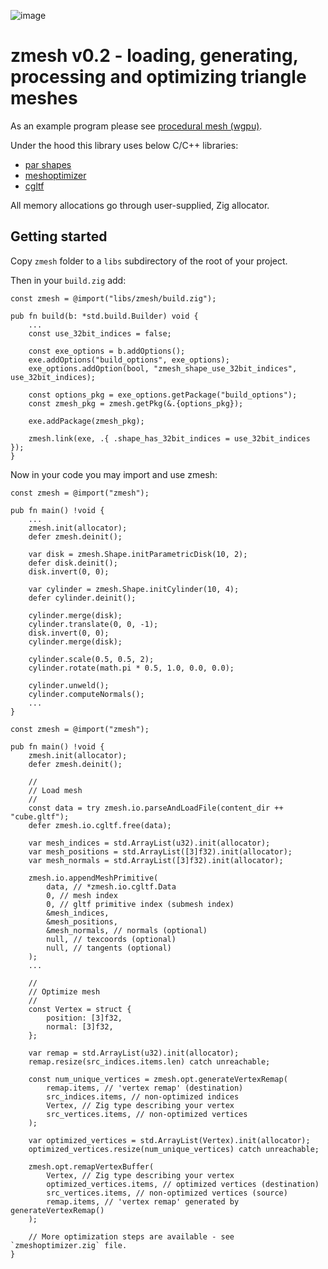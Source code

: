 ![image](logo.jpg)

# zmesh v0.2 - loading, generating, processing and optimizing triangle meshes

As an example program please see [procedural mesh (wgpu)](https://github.com/michal-z/zig-gamedev/tree/main/samples/procedural_mesh_wgpu).

Under the hood this library uses below C/C++ libraries:

* [par shapes](https://github.com/prideout/par/blob/master/par_shapes.h)
* [meshoptimizer](https://github.com/zeux/meshoptimizer)
* [cgltf](https://github.com/jkuhlmann/cgltf)

All memory allocations go through user-supplied, Zig allocator.

## Getting started

Copy `zmesh` folder to a `libs` subdirectory of the root of your project.

Then in your `build.zig` add:

```zig
const zmesh = @import("libs/zmesh/build.zig");

pub fn build(b: *std.build.Builder) void {
    ...
    const use_32bit_indices = false;

    const exe_options = b.addOptions();
    exe.addOptions("build_options", exe_options);
    exe_options.addOption(bool, "zmesh_shape_use_32bit_indices", use_32bit_indices);

    const options_pkg = exe_options.getPackage("build_options");
    const zmesh_pkg = zmesh.getPkg(&.{options_pkg});

    exe.addPackage(zmesh_pkg);

    zmesh.link(exe, .{ .shape_has_32bit_indices = use_32bit_indices });
}
```

Now in your code you may import and use zmesh:

```zig
const zmesh = @import("zmesh");

pub fn main() !void {
    ...
    zmesh.init(allocator);
    defer zmesh.deinit();

    var disk = zmesh.Shape.initParametricDisk(10, 2);
    defer disk.deinit();
    disk.invert(0, 0);

    var cylinder = zmesh.Shape.initCylinder(10, 4);
    defer cylinder.deinit();

    cylinder.merge(disk);
    cylinder.translate(0, 0, -1);
    disk.invert(0, 0);
    cylinder.merge(disk);

    cylinder.scale(0.5, 0.5, 2);
    cylinder.rotate(math.pi * 0.5, 1.0, 0.0, 0.0);

    cylinder.unweld();
    cylinder.computeNormals();
    ...
}
```

```zig
const zmesh = @import("zmesh");

pub fn main() !void {
    zmesh.init(allocator);
    defer zmesh.deinit();

    //
    // Load mesh
    //
    const data = try zmesh.io.parseAndLoadFile(content_dir ++ "cube.gltf");
    defer zmesh.io.cgltf.free(data);

    var mesh_indices = std.ArrayList(u32).init(allocator);
    var mesh_positions = std.ArrayList([3]f32).init(allocator);
    var mesh_normals = std.ArrayList([3]f32).init(allocator);

    zmesh.io.appendMeshPrimitive(
        data, // *zmesh.io.cgltf.Data
        0, // mesh index
        0, // gltf primitive index (submesh index)
        &mesh_indices,
        &mesh_positions,
        &mesh_normals, // normals (optional)
        null, // texcoords (optional)
        null, // tangents (optional)
    );
    ...

    //
    // Optimize mesh
    //
    const Vertex = struct {
        position: [3]f32,
        normal: [3]f32,
    };

    var remap = std.ArrayList(u32).init(allocator);
    remap.resize(src_indices.items.len) catch unreachable;

    const num_unique_vertices = zmesh.opt.generateVertexRemap(
        remap.items, // 'vertex remap' (destination)
        src_indices.items, // non-optimized indices
        Vertex, // Zig type describing your vertex
        src_vertices.items, // non-optimized vertices
    );

    var optimized_vertices = std.ArrayList(Vertex).init(allocator);
    optimized_vertices.resize(num_unique_vertices) catch unreachable;

    zmesh.opt.remapVertexBuffer(
        Vertex, // Zig type describing your vertex
        optimized_vertices.items, // optimized vertices (destination)
        src_vertices.items, // non-optimized vertices (source)
        remap.items, // 'vertex remap' generated by generateVertexRemap()
    );

    // More optimization steps are available - see `zmeshoptimizer.zig` file.
}
```
